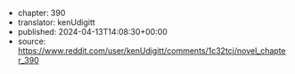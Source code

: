 - chapter: 390
- translator: kenUdigitt
- published: 2024-04-13T14:08:30+00:00
- source: https://www.reddit.com/user/kenUdigitt/comments/1c32tcj/novel_chapter_390
